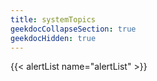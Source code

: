 ```yaml
---
title: systemTopics
geekdocCollapseSection: true
geekdocHidden: true
---
```


{{< alertList name="alertList" >}}